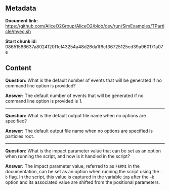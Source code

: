 ## Metadata

**Document link:** https://github.com/AliceO2Group/AliceO2/blob/dev/run/SimExamples/TParticle/myeg.sh

**Start chunk id:** 08651586637a8024120f1ef43254a48d26da1f6cf36725125ed39a960171a07e

## Content

**Question:** What is the default number of events that will be generated if no command line option is provided?

**Answer:** The default number of events that will be generated if no command line option is provided is 1.

---

**Question:** What is the default output file name when no options are specified?

**Answer:** The default output file name when no options are specified is particles.root.

---

**Question:** What is the impact parameter value that can be set as an option when running the script, and how is it handled in the script?

**Answer:** The impact parameter value, referred to as `FERMI` in the documentation, can be set as an option when running the script using the `-b` flag. In the script, this value is captured in the variable `imp` after the `-b` option and its associated value are shifted from the positional parameters.